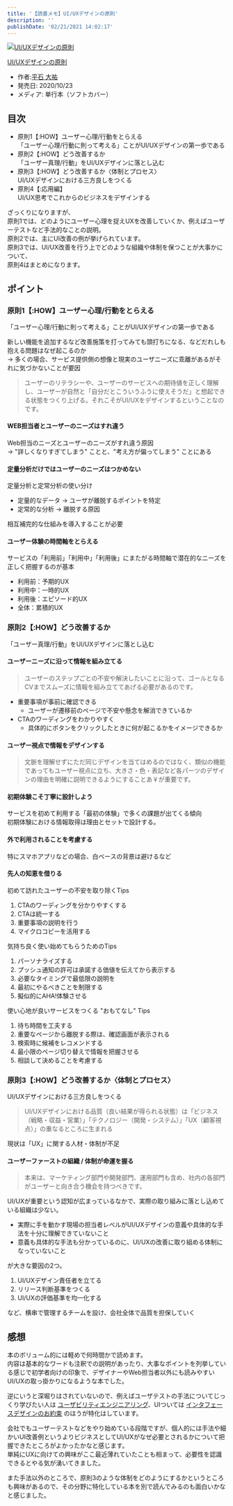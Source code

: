 ```yaml
---
title: '【読書メモ】UI/UXデザインの原則'
description: ''
publishDate: '02/21/2021 14:02:17'
---
```


<p><div class="hatena-asin-detail"><a href="https://www.amazon.co.jp/exec/obidos/ASIN/434492620X/hatena-blog-22/"><img src="https://m.media-amazon.com/images/I/51cRu2hHFPL.jpg" class="hatena-asin-detail-image" alt="UI/UXデザインの原則" title="UI/UXデザインの原則"></a><div class="hatena-asin-detail-info"><p class="hatena-asin-detail-title"><a href="https://www.amazon.co.jp/exec/obidos/ASIN/434492620X/hatena-blog-22/">UI/UXデザインの原則</a></p><ul><li><span class="hatena-asin-detail-label">作者:</span><a href="http://d.hatena.ne.jp/keyword/%CA%BF%C0%D0%20%C2%E7%CD%B4" class="keyword">平石 大祐</a></li><li><span class="hatena-asin-detail-label">発売日:</span> 2020/10/23</li><li><span class="hatena-asin-detail-label">メディア:</span> 単行本（ソフトカバー）</li></ul></div><div class="hatena-asin-detail-foot"></div></div></p>

<h2>目次</h2>

<ul>
<li>原則1【:HOW】ユーザー心理/行動をとらえる<br />
「ユーザー心理/行動に則って考える」ことがUI/UXデザインの第一歩である</li>
<li>原則2【:HOW】どう改善するか<br />
「ユーザー真理/行動」をUI/UXデザインに落とし込む</li>
<li>原則3【:HOW】どう改善するか〈体制とプロセス〉<br />
UI/UXデザインにおける三方良しをつくる</li>
<li>原則4【:応用編】<br />
UI/UX思考でこれからのビジネスをデザインする</li>
</ul>

<p>ざっくりになりますが、<br />
原則1では、どのようにユーザー心理を捉えUXを改善していくか、例えばユーザーテストなど手法的なことの説明。<br />
原則2では、主にUI改善の例が挙げられています。<br />
原則3では、UI/UX改善を行う上でどのような組織や体制を保つことが大事かについて、<br />
原則4はまとめになります。</p>

<h2>ポイント</h2>

<h3>原則1【:HOW】ユーザー心理/行動をとらえる</h3>

<p>「ユーザー心理/行動に則って考える」ことがUI/UXデザインの第一歩である</p>

<p>新しい機能を追加するなど改善施策を打ってみても頭打ちになる、などだれしも抱える問題はなぜ起こるのか<br />
→ 多くの場合、サービス提供側の想像と現実のユーザニーズに乖離があるがそれに気づかないことが要因</p>

<blockquote><p>ユーザーのリテラシーや、ユーザーのサービスへの期待値を正しく理解し、ユーザーが自然と「自分だとこういうふうに使えそうだ」と想起できる状態をつくり上げる。それこそがUI/UXをデザインするということなのです。</p></blockquote>

<h4>WEB担当者とユーザーのニーズはすれ違う</h4>

<p>Web担当のニーズとユーザーのニーズがすれ違う原因<br />
→ "詳しくなりすぎてしまう" ことと、"考え方が偏ってしまう" ことにある</p>

<h4>定量分析だけではユーザーのニーズはつかめない</h4>

<p>定量分析と定常分析の使い分け</p>

<ul>
<li>定量的なデータ → ユーザが離脱するポイントを特定</li>
<li>定常的な分析 → 離脱する原因</li>
</ul>

<p>相互補完的な仕組みを導入することが必要</p>

<h4>ユーザー体験の時間軸をとらえる</h4>

<p>サービスの「利用前」「利用中」「利用後」にまたがる時間軸で潜在的なニーズを正しく把握するのが基本</p>

<ul>
<li>利用前：予期的UX</li>
<li>利用中：一時的UX</li>
<li>利用後：エピソード的UX</li>
<li>全体：累積的UX</li>
</ul>

<h3>原則2【:HOW】どう改善するか</h3>

<p>「ユーザー真理/行動」をUI/UXデザインに落とし込む</p>

<h4>ユーザーニーズに沿って情報を組み立てる</h4>

<blockquote><p>ユーザーのステップごとの不安や解決したいことに沿って、ゴールとなるCVまでスムーズに情報を組み立ててあげる必要があるのです。</p></blockquote>

<ul>
<li>重要事項が事前に確認できる

<ul>
<li>ユーザーが遷移前のページで不安や懸念を解消できているか</li>
</ul>
</li>
<li>CTAのワーディングをわかりやすく

<ul>
<li>具体的にボタンをクリックしたときに何が起こるかをイメージできるか</li>
</ul>
</li>
</ul>

<h4>ユーザー視点で情報をデザインする</h4>

<blockquote><p>文脈を理解せずにただ同じデザインを当てはめるのではなく、類似の機能であってもユーザー視点に立ち、大きさ・色・表記など各パーツのデザインの理由を明確に説明できるようにすることあ￥が重要です。</p></blockquote>

<h4>初期体験こそ丁寧に設計しよう</h4>

<p>サービスを初めて利用する「最初の体験」で多くの課題が出てくる傾向<br />
初期体験における情報取得は理由とセットで設計する。</p>

<h4>外で利用されることを考慮する</h4>

<p>特にスマホアプリなどの場合、白ベースの背景は避けるなど</p>

<h4>先人の知恵を借りる</h4>

<p>初めて訪れたユーザーの不安を取り除くTips</p>

<ol>
<li>CTAのワーディングを分かりやすくする</li>
<li>CTAは統一する</li>
<li>重要事項の説明を行う</li>
<li>マイクロコピーを活用する</li>
</ol>

<p>気持ち良く使い始めてもらうためのTips</p>

<ol>
<li>パーソナライズする</li>
<li>プッシュ通知の許可は承諾する価値を伝えてから表示する</li>
<li>必要なタイミングで最低限の説明を</li>
<li>最初にやるべきことを制限する</li>
<li>擬似的にAHA!体験させる</li>
</ol>

<p>使い心地が良いサービスをつくる "おもてなし" Tips</p>

<ol>
<li>待ち時間を工夫する</li>
<li>重要なページから離脱する際は、確認画面が表示される</li>
<li>検索時に候補をレコメンドする</li>
<li>最小限のページ切り替えで情報を把握させる</li>
<li>相談して決めることを考慮する</li>
</ol>

<h3>原則3【:HOW】どう改善するか〈体制とプロセス〉</h3>

<p>UI/UXデザインにおける三方良しをつくる</p>

<blockquote><p>UI/UXデザインにおける品質（良い結果が得られる状態）は「ビジネス（戦略・収益・営業）」「テクノロジー（開発・システム）」「UX（顧客視点）」の重なるところに生まれる</p></blockquote>

<p>現状は「UX」に関する人材・体制が不足</p>

<h4>ユーザーファーストの組織 / 体制が命運を握る</h4>

<blockquote><p>本来は、マーケティング部門や開発部門、運用部門も含め、社内の各部門がユーザーと向き合う機会を持つべきです。</p></blockquote>

<p>UI/UXが重要という認知が広まっているなかで、実際の取り組みに落とし込めている組織は少ない。</p>

<ul>
<li>実際に手を動かす現場の担当者レベルがUI/UXデザインの意義や具体的な手法を十分に理解できていないこと</li>
<li>意義も具体的な手法も分かっているのに、UI/UXの改善に取り組める体制になっていないこと</li>
</ul>

<p>が大きな要因の2つ。</p>

<ol>
<li>UI/UXデザイン責任者を立てる</li>
<li>リリース判断基準をつくる</li>
<li>UI/UXの評価基準を均一化する</li>
</ol>

<p>など、横串で管理するチームを設け、会社全体で品質を担保していく</p>

<h2>感想</h2>

<p>本のボリューム的には軽めで何時間かで読めます。<br />
内容は基本的なワードも注釈での説明があったり、大事なポイントを列挙している感じで初学者向けの印象で、デザイナーやWeb担当者以外にも読みやすいUI/UXの取っ掛かりになるような本でした。</p>

<p>逆にいうと深堀りはされていないので、例えばユーザテストの手法についてじっくり学びたい人は <a href="https://jtk.hatenablog.com/entry/2020/03/17/131050">ユーザビリティエンジニアリング</a>、UIついては <a href="https://jtk.hatenablog.com/entry/2019/12/02/084734">インタフェースデザインのお約束</a> のほうが特化はしています。</p>

<p>会社でもユーザーテストなどをやり始めている段階ですが、個人的には手法や細かいUI改善例というよりビジネスとしてUI/UXがなぜ必要とされるかについて把握できたところがよかったかなと感じます。<br />
単純にUXに向けての興味がここ最近薄れていたことも相まって、必要性を認識できるとやる気が湧いてきました。</p>

<p>また手法以外のところで、原則3のような体制をどのようにするかというところも興味があるので、その分野に特化している本を別で読んでみるのも面白いかなと感じました。</p>
